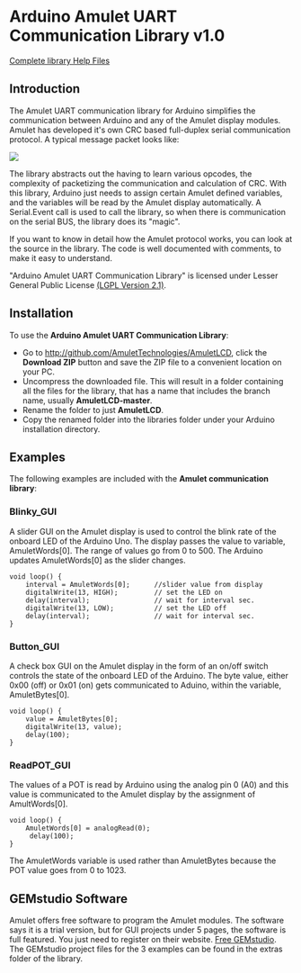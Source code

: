 # Arduino Amulet UART Communication Library v1.0 #


[Complete library Help Files](https://amulettechnologies.github.io/AmuletLCD/)

## Introduction ##

The Amulet UART communication library for Arduino simplifies the communication between Arduino and any of the Amulet display modules. Amulet has developed it's own CRC based full-duplex serial communication protocol.  A typical message packet looks like:

![](http://www.amulettechnologies.com/images/jdownloads/downloadimages/Protocol.jpg)


The library abstracts out the having to learn various opcodes, the complexity of packetizing the communication and calculation of CRC. With this library, Arduino just needs to assign certain Amulet defined variables, and the variables will be read by the Amulet display automatically.  A Serial.Event call is used to call the library, so when there is communication on the serial BUS, the library does its "magic". 

If you want to know in detail how the Amulet protocol works, you can look at the source in the library.  The code is well documented with comments, to make it easy to understand. 

"Arduino Amulet UART Communication Library" is licensed under Lesser General Public License 
 [(LGPL Version 2.1)](http://www.gnu.org/licenses/old-licenses/lgpl-2.1.en.html).

## Installation ##
To use the **Arduino Amulet UART Communication Library**:  
- Go to http://github.com/AmuletTechnologies/AmuletLCD, click the **Download ZIP** button and save the ZIP file to a convenient location on your PC.
- Uncompress the downloaded file.  This will result in a folder containing all the files for the library, that has a name that includes the branch name, usually **AmuletLCD-master**.
- Rename the folder to just **AmuletLCD**.
- Copy the renamed folder into the libraries folder under your Arduino installation directory. 

## Examples ##
The following examples are included with the **Amulet communication library**:
###  Blinky_GUI  

A slider GUI on the Amulet display is used to control the blink rate of the onboard LED of the Arduino Uno.  The display passes the value to variable, AmuletWords[0]. The range of values go from 0 to 500.  The Arduino updates AmuletWords[0] as the slider changes.

    void loop() {
		interval = AmuletWords[0];		//slider value from display 
		digitalWrite(13, HIGH);  		// set the LED on
		delay(interval);              	// wait for interval sec.
		digitalWrite(13, LOW);    		// set the LED off
		delay(interval);              	// wait for interval sec.
	}
  
###  Button_GUI  

A check box GUI on the Amulet display in the form of an on/off switch controls the state of the onboard LED of the Arduino. The byte value, either 0x00 (off) or 0x01 (on) gets communicated to Aduino, within the variable, AmuletBytes[0]. 

    void loop() {
       	value = AmuletBytes[0];
    	digitalWrite(13, value);
      	delay(100);
    } 
  

###  ReadPOT_GUI  

The values of a POT is read by Arduino using the analog pin 0 (A0) and this value is communicated to the Amulet display by the assignment of AmultWords[0]. 


    void loop() {
       	AmuletWords[0] = analogRead(0);
     	 delay(100);
    }

The AmuletWords variable is used rather than AmuletBytes because the POT value goes from 0 to 1023.


## GEMstudio Software ##
Amulet offers free software to program the Amulet modules. The software says it is a trial version, but for GUI projects under 5 pages, the software is full featured. You just need to register on their website.   [Free GEMstudio](http://www.amulettechnologies/index.php/sales/try-software).  The GEMstudio project files for the 3 examples can be found in the extras folder of the library.
